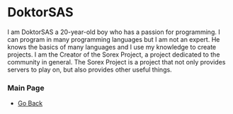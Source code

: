 # DoktorSAS
I am DoktorSAS a 20-year-old boy who has a passion for programming. I can program in many programming languages but I am not an expert. He knows the basics of many languages and I use my knowledge to create projects. 
I am the Creator of the Sorex Project, a project dedicated to the community in general. The Sorex Project is a project that not only provides servers to play on, but also provides other useful things.

### Main Page
- [Go Back](https://github.com/DoktorSAS/Sorex/blob/main/README.md)
